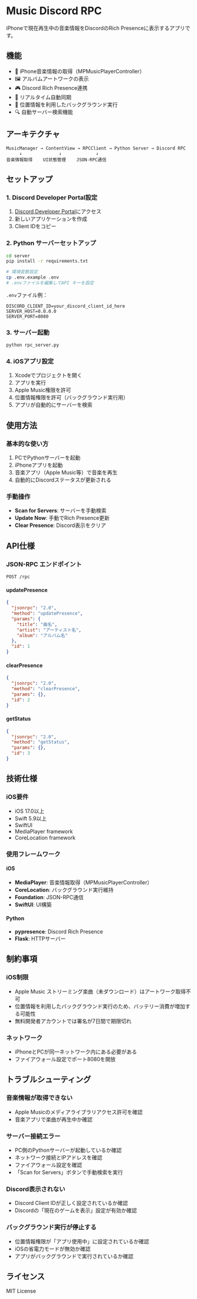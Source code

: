 # Music Discord RPC

iPhoneで現在再生中の音楽情報をDiscordのRich Presenceに表示するアプリです。

## 機能

- 📱 iPhone音楽情報の取得（MPMusicPlayerController）
- 🖼️ アルバムアートワークの表示
- 🎮 Discord Rich Presence連携
- 🔄 リアルタイム自動同期
- 📍 位置情報を利用したバックグラウンド実行
- 🔍 自動サーバー検索機能

## アーキテクチャ

```
MusicManager → ContentView → RPCClient → Python Server → Discord RPC
     ↓              ↓             ↓
音楽情報取得    UI状態管理    JSON-RPC通信
```

## セットアップ

### 1. Discord Developer Portal設定

1. [Discord Developer Portal](https://discord.com/developers/applications)にアクセス
2. 新しいアプリケーションを作成
3. Client IDをコピー

### 2. Python サーバーセットアップ

```bash
cd server
pip install -r requirements.txt

# 環境変数設定
cp .env.example .env
# .envファイルを編集してAPI キーを設定
```

`.env`ファイル例：
```
DISCORD_CLIENT_ID=your_discord_client_id_here
SERVER_HOST=0.0.0.0
SERVER_PORT=8080
```

### 3. サーバー起動

```bash
python rpc_server.py
```

### 4. iOSアプリ設定

1. Xcodeでプロジェクトを開く
2. アプリを実行
3. Apple Music権限を許可
4. 位置情報権限を許可（バックグラウンド実行用）
5. アプリが自動的にサーバーを検索

## 使用方法

### 基本的な使い方

1. PCでPythonサーバーを起動
2. iPhoneアプリを起動
3. 音楽アプリ（Apple Music等）で音楽を再生
4. 自動的にDiscordステータスが更新される

### 手動操作

- **Scan for Servers**: サーバーを手動検索
- **Update Now**: 手動でRich Presence更新
- **Clear Presence**: Discord表示をクリア

## API仕様

### JSON-RPC エンドポイント

`POST /rpc`

#### updatePresence

```json
{
  "jsonrpc": "2.0",
  "method": "updatePresence",
  "params": {
    "title": "曲名",
    "artist": "アーティスト名",
    "album": "アルバム名"
  },
  "id": 1
}
```

#### clearPresence

```json
{
  "jsonrpc": "2.0",
  "method": "clearPresence",
  "params": {},
  "id": 2
}
```

#### getStatus

```json
{
  "jsonrpc": "2.0",
  "method": "getStatus",
  "params": {},
  "id": 3
}
```

## 技術仕様

### iOS要件

- iOS 17.0以上
- Swift 5.9以上
- SwiftUI
- MediaPlayer framework
- CoreLocation framework

### 使用フレームワーク

#### iOS
- **MediaPlayer**: 音楽情報取得（MPMusicPlayerController）
- **CoreLocation**: バックグラウンド実行維持
- **Foundation**: JSON-RPC通信
- **SwiftUI**: UI構築

#### Python
- **pypresence**: Discord Rich Presence
- **Flask**: HTTPサーバー

## 制約事項

### iOS制限
- Apple Music ストリーミング楽曲（未ダウンロード）はアートワーク取得不可
- 位置情報を利用したバックグラウンド実行のため、バッテリー消費が増加する可能性
- 無料開発者アカウントでは署名が7日間で期限切れ

### ネットワーク
- iPhoneとPCが同一ネットワーク内にある必要がある
- ファイアウォール設定でポート8080を開放

## トラブルシューティング

### 音楽情報が取得できない
- Apple Musicのメディアライブラリアクセス許可を確認
- 音楽アプリで楽曲が再生中か確認

### サーバー接続エラー
- PC側のPythonサーバーが起動しているか確認
- ネットワーク接続とIPアドレスを確認
- ファイアウォール設定を確認
- 「Scan for Servers」ボタンで手動検索を実行

### Discord表示されない
- Discord Client IDが正しく設定されているか確認
- Discordの「現在のゲームを表示」設定が有効か確認

### バックグラウンド実行が停止する
- 位置情報権限が「アプリ使用中」に設定されているか確認
- iOSの省電力モードが無効か確認
- アプリがバックグラウンドで実行されているか確認

## ライセンス

MIT License